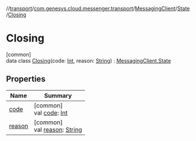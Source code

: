 //[transport](../../../../../index.md)/[com.genesys.cloud.messenger.transport](../../../index.md)/[MessagingClient](../../index.md)/[State](../index.md)/[Closing](index.md)

# Closing

[common]\
data class [Closing](index.md)(code: [Int](https://kotlinlang.org/api/latest/jvm/stdlib/kotlin/-int/index.html), reason: [String](https://kotlinlang.org/api/latest/jvm/stdlib/kotlin/-string/index.html)) : [MessagingClient.State](../index.md)

## Properties

| Name | Summary |
|---|---|
| [code](code.md) | [common]<br>val [code](code.md): [Int](https://kotlinlang.org/api/latest/jvm/stdlib/kotlin/-int/index.html) |
| [reason](reason.md) | [common]<br>val [reason](reason.md): [String](https://kotlinlang.org/api/latest/jvm/stdlib/kotlin/-string/index.html) |
